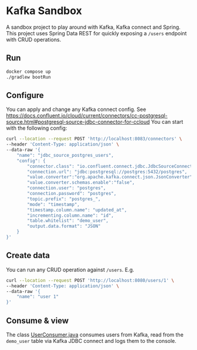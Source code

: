 # Kafka Sandbox
A sandbox project to play around with Kafka, Kafka connect and Spring.
This project uses Spring Data REST for quickly exposing a `/users` endpoint
with CRUD operations.

## Run
```bash
docker compose up
./gradlew bootRun
```

## Configure
You can apply and change any Kafka connect config. See https://docs.confluent.io/cloud/current/connectors/cc-postgresql-source.html#postgresql-source-jdbc-connector-for-ccloud
You can start with the following config:

```bash
curl --location --request POST 'http://localhost:8083/connectors' \
--header 'Content-Type: application/json' \
--data-raw '{
    "name": "jdbc_source_postgres_users",
    "config": {
        "connector.class": "io.confluent.connect.jdbc.JdbcSourceConnector",
        "connection.url": "jdbc:postgresql://postgres:5432/postgres",
        "value.converter":"org.apache.kafka.connect.json.JsonConverter", 
        "value.converter.schemas.enable":"false",
        "connection.user": "postgres",
        "connection.password": "postgres",
        "topic.prefix": "postgres_",
        "mode": "timestamp",
        "timestamp.column.name": "updated_at",
        "incrementing.column.name": "id",
        "table.whitelist": "demo_user",
        "output.data.format": "JSON"
    }
}'
```

## Create data
You can run any CRUD operation against `/users`. E.g.
```bash
curl --location --request POST 'http://localhost:8080/users/1' \
--header 'Content-Type: application/json' \
--data-raw '{
    "name": "user 1"
}'
```

## Consume & view
The class [UserConsumer.java](src/main/java/com/example/kafkaconnectquickstart/user/consumer/UserConsumer.java)
consumes users from Kafka, read from the `demo_user` table via Kafka JDBC connect and logs 
them to the console.